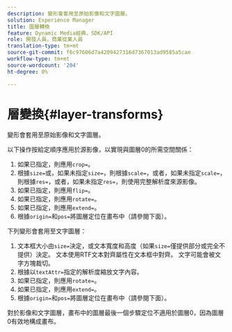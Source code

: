 ```yaml
---
description: 變形會套用至原始影像和文字圖層。
solution: Experience Manager
title: 圖層轉換
feature: Dynamic Media經典，SDK/API
role: 開發人員，商業從業人員
translation-type: tm+mt
source-git-commit: f6c97606d7a4209427316d7367013ad9585a5cae
workflow-type: tm+mt
source-wordcount: '204'
ht-degree: 0%

---
```



# 層變換{#layer-transforms}

變形會套用至原始影像和文字圖層。

以下操作按給定順序應用於源影像，以實現與圖層0的所需空間關係：

1. 如果已指定，則應用`crop=`。
1. 根據`size=`或，如果未指定`size=`，則根據`scale=`，或者，如果未指定`scale=`，則根據`res=`，或者，如果未指定`res=`，則使用完整解析度來源影像。
1. 如果已指定，則應用`flip=`。
1. 如果已指定，則應用`rotate=`。
1. 如果已指定，則應用`extend=`。
1. 根據`origin=`和`pos=`將圖層定位在畫布中（請參閱下面）。

下列變形會套用至文字圖層：

1. 文本框大小由`size=`決定，或文本寬度和高度（如果`size=`僅提供部分或完全不提供）決定。 文本使用RTF文本對齊屬性在文本框中對齊。 文字可能會被文字方塊裁切。
1. 根據以`textAttr=`指定的解析度縮放文字內容。
1. 如果已指定，則應用`rotate=`。
1. 如果已指定，則應用`extend=`。
1. 根據`origin=`和`pos=`將圖層定位在畫布中（請參閱下面）。

對於影像和文字圖層，畫布中的圖層最後一個步驟定位不適用於圖層0，因為圖層0有效地構成畫布。
